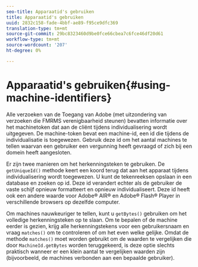 ```yaml
---
seo-title: Apparaatid's gebruiken
title: Apparaatid's gebruiken
uuid: 2832c158-fade-4bbf-ae89-f95ce9dfc369
translation-type: tm+mt
source-git-commit: 29bc8323460d9be0fce66cbea7c6fce46df20d61
workflow-type: tm+mt
source-wordcount: '207'
ht-degree: 0%

---
```



# Apparaatid&#39;s gebruiken{#using-machine-identifiers}

Alle verzoeken van de Toegang van Adobe (met uitzondering van verzoeken die FMRMS verenigbaarheid steunen) bevatten informatie over het machinetoken dat aan de cliënt tijdens individualisering wordt uitgegeven. De machine-token bevat een machine-id, een id die tijdens de individualisatie is toegewezen. Gebruik deze id om het aantal machines te tellen waarvan een gebruiker een vergunning heeft gevraagd of zich bij een domein heeft aangesloten.

Er zijn twee manieren om het herkenningsteken te gebruiken. De `getUniqueId()` methode keert een koord terug dat aan het apparaat tijdens individualisering wordt toegewezen. U kunt de tekenreeksen opslaan in een database en zoeken op id. Deze id verandert echter als de gebruiker de vaste schijf opnieuw formatteert en opnieuw individualiseert. Deze id heeft ook een andere waarde voor Adobe® AIR® en Adobe® Flash® Player in verschillende browsers op dezelfde computer.

Om machines nauwkeuriger te tellen, kunt u `getBytes()` gebruiken om het volledige herkenningsteken op te slaan. Om te bepalen of de machine eerder is gezien, krijg alle herkenningstekens voor een gebruikersnaam en vraag `matches()` om te controleren of om het even welke gelijke. Omdat de methode `matches()` moet worden gebruikt om de waarden te vergelijken die door `MachineId.getBytes` worden teruggekeerd, is deze optie slechts praktisch wanneer er een klein aantal te vergelijken waarden zijn (bijvoorbeeld, de machines verbonden aan een bepaalde gebruiker).
